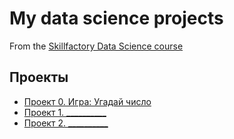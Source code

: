 # My data science projects
From the [Skillfactory Data Science course](http://skillfactory.ru/data-scientist)

## Проекты

* [Проект 0. Игра: Угадай число](https://github.com/Maksym-Min/SF_dataScience/tree/main/project_0)
* [ Проект 1. __________](___)
* [ Проект 2. __________](_______)

